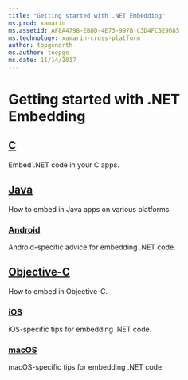```yaml
---
title: "Getting started with .NET Embedding"
ms.prod: xamarin
ms.assetid: AF8A4798-EBDD-4E73-997B-C3D4FC5E9685
ms.technology: xamarin-cross-platform
author: topgenorth
ms.author: toopge
ms.date: 11/14/2017
---
```


# Getting started with .NET Embedding

## [C](c.md)

Embed .NET code in your C apps.

## [Java](java/index.md)

How to embed in Java apps on various platforms.

### [Android](java/android.md)

Android-specific advice for embedding .NET code.

## [Objective-C](objective-c/index.md)

How to embed in Objective-C.

### [iOS](objective-c/ios.md)

iOS-specific tips for embedding .NET code.

### [macOS](objective-c/macos.md)

macOS-specific tips for embedding .NET code.
